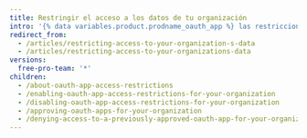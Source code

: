 ```yaml
---
title: Restringir el acceso a los datos de tu organización
intro: '{% data variables.product.prodname_oauth_app %} las restricciones de acceso le permiten a los propietarios de la organización que restrinjan el acceso de una app no confiable a los datos de la organización. Luego los miembros de la organización pueden utilizar {% data variables.product.prodname_oauth_app %}s para sus cuentas de usuario personales mientras mantienen seguros los datos de la organización.'
redirect_from:
  - /articles/restricting-access-to-your-organization-s-data
  - /articles/restricting-access-to-your-organizations-data
versions:
  free-pro-team: '*'
children:
  - /about-oauth-app-access-restrictions
  - /enabling-oauth-app-access-restrictions-for-your-organization
  - /disabling-oauth-app-access-restrictions-for-your-organization
  - /approving-oauth-apps-for-your-organization
  - /denying-access-to-a-previously-approved-oauth-app-for-your-organization
---
```


